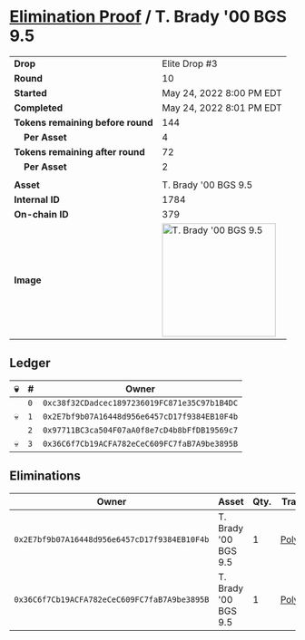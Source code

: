 # [Elimination Proof](./readme.md) / T. Brady &#039;00 BGS 9.5

|||
|---|---|
| **Drop** | Elite Drop #3 |
| **Round** | 10 |
| **Started** | May 24, 2022 8:00 PM EDT |
| **Completed** | May 24, 2022 8:01 PM EDT |
| **Tokens remaining before round** | 144 |
| **&nbsp;&nbsp;&nbsp;&nbsp;Per Asset** | 4 |
| **Tokens remaining after round** | 72 |
| **&nbsp;&nbsp;&nbsp;&nbsp;Per Asset** | 2 |
| | |
| **Asset** | T. Brady &#039;00 BGS 9.5 |
| **Internal ID** | 1784 |
| **On-chain ID** | 379 |
| **Image** | <img src="https://tcdn.blokpax.com/9648a5d9-1871-487c-ba67-b1d854cb1ae4/18b930ee5e90cdb68165b8f06b53d83af15659a9e987bb5daa30e4e2ac0959d9.png" height="200" alt="T. Brady &#039;00 BGS 9.5" /> |

## Ledger

| 💀 | # | Owner |
| --- | --- | --- |
|  | `0` | `0xc38f32CDadcec1897236019FC871e35C97b1B4DC` |
| 💀 | `1` | `0x2E7bf9b07A16448d956e6457cD17f9384EB10F4b` |
|  | `2` | `0x97711BC3ca504F07aA0f8e7cD4b8bFfDB19569c7` |
| 💀 | `3` | `0x36C6f7Cb19ACFA782eCeC609FC7faB7A9be3895B` |


## Eliminations

| Owner | Asset | Qty. | Transaction |
| --- | --- | --- | --- |
| `0x2E7bf9b07A16448d956e6457cD17f9384EB10F4b` | T. Brady '00 BGS 9.5 | 1 | [Polygonscan](https://polygonscan.com/tx/0xa18abfb6b67c7a561df45b4f2b349f198df8d0842a064c0c22d27618379c157d) |
| `0x36C6f7Cb19ACFA782eCeC609FC7faB7A9be3895B` | T. Brady '00 BGS 9.5 | 1 | [Polygonscan](https://polygonscan.com/tx/0xb3fc5fc98751068c33ec0bc6f7dcdf166eddfb7ca763801b56114036e3ea0c4f) |
